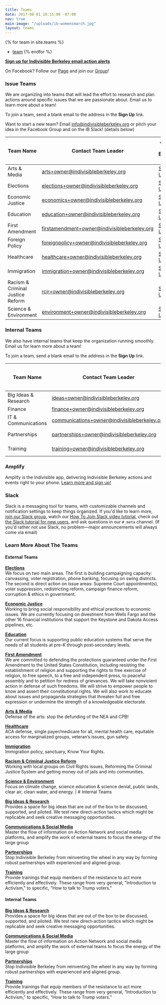 ```yaml
---
title: Teams
date: 2017-08-01 18:15:00 -07:00
nav: true
main-image: "/uploads/ib-womensmarch.jpg"
layout: teams
---
```


{% for team in site.teams %}
  + [team](team.url)
{% endfor %}

**[Sign up for Indivisible Berkeley email action alerts](/signup)**

On Facebook?  Follow our [Page](https://www.facebook.com/BerkeleyIndivisible/) and join our [Group](https://www.facebook.com/groups/indivisibleberkeley/)!

### Issue Teams

We are organizing into teams that will lead the effort to research and plan actions around specific issues that we are passionate about.  Email us to learn more about a team!

To join a team, send a blank email to the address in the **Sign Up** link.

Want to start a new team?  Email [info@indivisibleberkeley.org](mailto:info@indivisibleberkeley.org) or pitch your idea in the Facebook Group and on the IB Slack! (details below)

| Team Name | Contact Team Leader  | Join the Email List |
|------------------------------------|---------------------------------------------------------------------------------------------------|------------------------------------------------------------------------------|
| Arts & Media                       | [arts+owner@indivisibleberkeley.org](mailto:arts+owner@indivisibleberkeley.org)                   | [Sign Up](mailto:arts+subscribe@indivisibleberkeley.org)                     |
| Elections  | [elections+owner@indivisibleberkeley.org](mailto:elections+owner@indivisibleberkeley.org)         | [Sign Up](mailto:elections+subscribe@indivisibleberkeley.org)                |
| Economic Justice                   | [economics+owner@indivisibleberkeley.org](mailto:economics+owner@indivisibleberkeley.org)         | [Sign Up](mailto:economics+subscribe@indivisibleberkeley.org)                |
| Education                          | [education+owner@indivisibleberkeley.org](mailto:education+owner@indivisibleberkeley.org)         | [Sign Up](mailto:education+subscribe@indivisibleberkeley.org)  |
| First Amendment                    | [firstamendment+owner@indivisibleberkeley.org](mailto:firstamendment+owner@indivisibleberkeley.org)         | [Sign Up](mailto:firstamendment+subscribe@indivisibleberkeley.org)                |
| Foreign Policy                     | [foreignpolicy+owner@indivisibleberkeley.org](mailto:foreignpolicy+owner@indivisibleberkeley.org) | [Sign Up](mailto:foreignpolicy+subscribe@indivisibleberkeley.org)            |
| Healthcare                         | [healthcare+owner@indivisibleberkeley.org](mailto:healthcare+owner@indivisibleberkeley.org)       | [Sign Up](mailto:healthcare+subscribe@indivisibleberkeley.org)               |
| Immigration                        | [immigration+owner@indivisibleberkeley.org](mailto:immigration+owner@indivisibleberkeley.org)     | [Sign Up](mailto:immigration+subscribe@indivisibleberkeley.org)              |
| Racism & Criminal Justice Reform   | [rcjr+owner@indivisibleberkeley.org](mailto:rcjr+owner@indivisibleberkeley.org)                   | [Sign Up](mailto:rcjr+subscribe@indivisibleberkeley.org)                     |
| Science & Environment              | [environment+owner@indivisibleberkeley.org](mailto:environment+owner@indivisibleberkeley.org)     | [Sign Up](mailto:environment+subscribe@indivisibleberkeley.org)              |

### Internal Teams

We also have internal teams that keep the organization running smoothly.  Email us for learn more about a team!

To join a team, send a blank email to the address in the **Sign Up** link.

| Team Name | Contact Team Leader  | Join the Email List |
|-----------|----------------------|---------------------|
| Big Ideas & Research    | [ideas+owner@indivisibleberkeley.org](mailto:ideas+owner@indivisibleberkeley.org)                   | [Sign Up](mailto:ideas+subscribe@indivisibleberkeley.org)          |
| Finance                   | [finance+owner@indivisibleberkeley.org](mailto:finance+owner@indivisibleberkeley.org)               |         |
| IT & Communications       | [communications+owner@indivisibleberkeley.org](mailto:communications+owner@indivisibleberkeley.org) | [Sign Up](mailto:communications+subscribe@indivisibleberkeley.org) |
| Partnerships              | [partnerships+owner@indivisibleberkeley.org](mailto:partnerships+owner@indivisibleberkeley.org)     | [Sign Up](mailto:partnerships+subscribe@indivisibleberkeley.org)   |
| Training                  | [training+owner@indivisibleberkeley.org](mailto:training+owner@indivisibleberkeley.org)             | [Sign Up](mailto:training+subscribe@indivisibleberkeley.org)       |

### Amplify

Amplify is the Indivisible app, delivering Indivisible Berkeley actions and events right to your phone. [Learn more and sign up!][amplify]

### Slack

Slack is a messaging tool for teams, with customizable channels and notification settings to keep things organized.
If you'd like to learn more, [join our Slack group][slackinvite], watch our [How To Join Slack video tutorial][slackvideo], check out [the Slack tutorial for new users][slacktutorial],
and ask questions in our `#_meta` channel.  (If you'd rather not use Slack, no problem—major announcements will always come via email)

[amplify]: /amplify
[slackinvite]: https://join.slack.com/indivisible-berkeley/shared_invite/MjA5OTM1OTI2MjU2LTE0OTk3MTU3MjgtNzdhNGFlMDBjZA
[slackvideo]: https://www.youtube.com/watch?v=q1QkCJSxu0g
[slacktutorial]: https://get.slack.help/hc/en-us/articles/218080037-Getting-started-for-new-users

### Learn More About The Teams

#### External Teams

**[Elections](mailto:elections+subscribe@indivisibleberkeley.org)**  
We focus on two main areas. The first is building campaigning capacity: canvassing, voter registration, phone banking, focusing on swing districts. The second is direct action on issue areas: Supreme Court appointment(s), voter suppression, redistricting reform, campaign finance reform, corruption & ethics in government.

**[Economic Justice](mailto:economics+subscribe@indivisibleberkeley.org)**  
Working to bring social responsibility and ethical practices to economic issues. We are currently focusing on divestment from Wells Fargo and the other 16 financial institutions that support the Keystone and Dakota Access pipelines, etc.

**[Education](mailto:education+subscribe@indivisibleberkeley.org)**  
Our current focus is supporting public education systems that serve the needs of all students at pre-K through post-secondary levels.

**[First Amendment](mailto:firstamendment+subscribe@indivisibleberkeley.org)**  
We are committed to defending the protections guaranteed under the First Amendment to the United States Constitution, including resisting the establishment of religion and supporting the rights to free exercise of religion, to free speech, to a free and independent press, to peaceful assembly and to petition for redress of grievances.  We will take nonviolent action in defense of such freedoms.  We will strive to empower people to know and assert their constitutional rights.  We will also work to educate about issues and propaganda strategies that threaten full and free expression or undermine the strength of a knowledgeable electorate.
   
**[Arts & Media](mailto:arts+subscribe@indivisibleberkeley.org)**  
Defense of the arts: stop the defunding of the NEA and CPB!

**[Healthcare](mailto:healthcare+subscribe@indivisibleberkeley.org)**  
ACA defense, single payer/medicare for all, mental health care, equitable access for marginalized groups, veteran’s issues, gun safety.

**[Immigration](mailto:immigration+subscribe@indivisibleberkeley.org)**   
Immigration policy, sanctuary, Know Your Rights.

**[Racism & Criminal Justice Reform](mailto:rcjr+subscribe@indivisibleberkeley.org)**  
Working with local groups on Civil Rights issues, Reforming the Criminal Justice System and getting money out of jails and into communities.

**[Science & Environment](mailto:environment+subscribe@indivisibleberkeley.org)**  
Focus on climate change, science education & science denial, public lands, clear air, clean water, and energy.   | # Internal Teams

**[Big Ideas & Research](mailto:ideas+subscribe@indivisibleberkeley.org)**  
Provides a space for big ideas that are out of the box to be discussed, supported, and piloted.  We test new direct-action tactics which might be replicable and seek creative messaging opportunities.

**[Communications & Social Media](mailto:communications+subscribe@indivisibleberkeley.org)**  
Master the flow of information on Action Network and social media platforms, and amplify the work of external teams to focus the energy of the large group 

**[Partnerships](mailto:partnerships+subscribe@indivisibleberkeley.org)**  
Stop Indivisible Berkeley from reinventing the wheel in any way by forming robust partnerships with experienced and aligned group. 

**[Training](mailto:training+subscribe@indivisibleberkeley.org)**  
Provide trainings that equip members of the resistance to act more efficiently and effectively.  These range from very general, "Introduction to Activism," to specific, "How to talk to Trump voters."

#### Internal Teams

**[Big Ideas & Research](mailto:ideas+subscribe@indivisibleberkeley.org)**  
Provides a space for big ideas that are out of the box to be discussed, supported, and piloted.  We test new direct-action tactics which might be replicable and seek creative messaging opportunities.

**[Communications & Social Media](mailto:communications+subscribe@indivisibleberkeley.org)**  
Master the flow of information on Action Network and social media platforms, and amplify the work of external teams to focus the energy of the large group 

**[Partnerships](mailto:partnerships+subscribe@indivisibleberkeley.org)**  
Stop Indivisible Berkeley from reinventing the wheel in any way by forming robust partnerships with experienced and aligned group. 

**[Training](mailto:training+subscribe@indivisibleberkeley.org)**  
Provide trainings that equip members of the resistance to act more efficiently and effectively.  These range from very general, “Introduction to Activism,” to specific, “How to talk to Trump voters.”